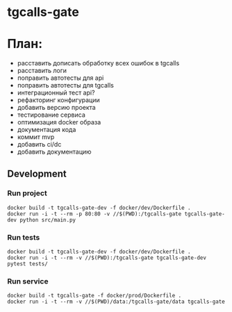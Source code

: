 # tgcalls-gate


# План:
- расставить дописать обработку всех ошибок в tgcalls
- расставить логи
- поправить автотесты для api
- поправить автотесты для tgcalls
- интеграционный тест api?
- рефакторинг конфигурации
- добавить версию проекта
- тестирование сервиса
- оптимизация docker образа
- документация кода
- коммит mvp
- добавить ci/dc 
- добавить документацию

## Development
### Run project
```
docker build -t tgcalls-gate-dev -f docker/dev/Dockerfile .
docker run -i -t --rm -p 80:80 -v //$(PWD):/tgcalls-gate tgcalls-gate-dev python src/main.py
```

### Run tests
```
docker build -t tgcalls-gate-dev -f docker/dev/Dockerfile .
docker run -i -t --rm -v //$(PWD):/tgcalls-gate tgcalls-gate-dev pytest tests/
```


### Run service
```
docker build -t tgcalls-gate -f docker/prod/Dockerfile .
docker run -i -t --rm -v //$(PWD)/data:/tgcalls-gate/data tgcalls-gate
```